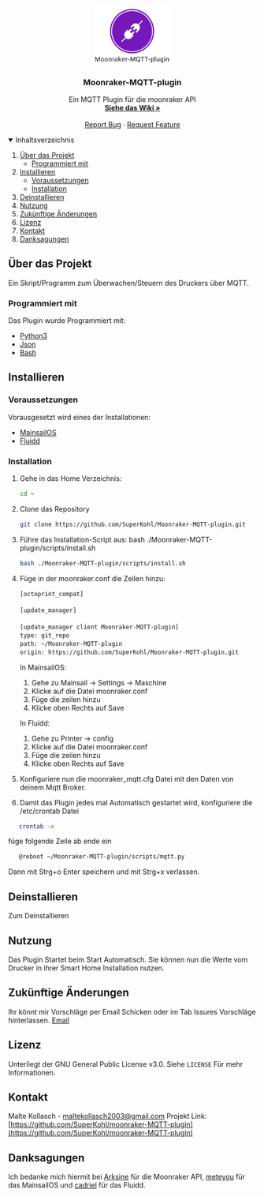 <!-- PROJECT LOGO -->
<br />
<p align="center">
  <a href="https://github.com/SuperKohl/Moonraker-MQTT-plugin">
    <img src="https://github.com/SuperKohl/Moonraker-MQTT-plugin/blob/master/images/logo.PNG" alt="Logo" width="158,5" height="116.6">
  </a>

  <h3 align="center">Moonraker-MQTT-plugin</h3>

  <p align="center">
    Ein MQTT Plugin für die moonraker API
    <br />
    <a href=""><strong>Siehe das Wiki »</strong></a>
    <br />
    <br />
    <a href="https://github.com/SuperKohl/Moonraker-MQTT-plugin/issues">Report Bug</a>
    ·
    <a href="https://github.com/SuperKohl/Moonraker-MQTT-plugin/issues/1">Request Feature</a>
  </p>
</p>


<!-- Inhaltsverzeichnis -->
<details open="open">
  <summary>Inhaltsverzeichnis</summary>
  <ol>
    <li>
      <a href="#Über-das-Projekt">Über das Projekt</a>
      <ul>
        <li><a href="#Programmiert-mit">Programmiert mit</a></li>
      </ul>
    </li>
    <li>
      <a href="#Installieren">Installieren</a>
      <ul>
        <li><a href="#Voraussetzungen">Voraussetzungen</a></li>
        <li><a href="#Installation">Installation</a></li>
      </ul>
    </li>
    <li><a href="#Deinstallieren">Deinstallieren</a></li>
    <li><a href="#Nutzung">Nutzung</a></li>
    <li><a href="#Zukünftige-Änderungen">Zukünftige Änderungen</a></li>
    <li><a href="#Lizenz">Lizenz</a></li>
    <li><a href="#Kontakt">Kontakt</a></li>
    <li><a href="#Danksagungen">Danksagungen</a></li>
  </ol>
</details>



<!-- Über das Projekt -->
## Über das Projekt

Ein Skript/Programm zum Überwachen/Steuern des Druckers über MQTT.

### Programmiert mit

Das Plugin wurde Programmiert mit:
* [Python3](https://www.python.org/)
* [Json](https://www.json.org/)
* [Bash](https://www.gnu.org/software/bash/)

<!-- Installieren -->
## Installieren

### Voraussetzungen

Vorausgesetzt wird eines der Installationen:
* [MainsailOS](https://github.com/meteyou/mainsail)
* [Fluidd](https://github.com/cadriel/fluidd)

### Installation

1. Gehe in das Home Verzeichnis:
   ```sh
   cd ~
   ```
2. Clone das Repository
	```sh
   git clone https://github.com/SuperKohl/Moonraker-MQTT-plugin.git
   ```
3. Führe das Installation-Script aus: bash ./Moonraker-MQTT-plugin/scripts/install.sh
	```sh
   bash ./Moonraker-MQTT-plugin/scripts/install.sh
   ```
5. Füge in der moonraker.conf die Zeilen hinzu:
	```sh
   [octoprint_compat]

   [update_manager]

   [update_manager client Moonraker-MQTT-plugin]
   type: git_repo
   path: ~/Moonraker-MQTT-plugin
   origin: https://github.com/SuperKohl/Moonraker-MQTT-plugin.git
   ```

	In MainsailOS:
	1. Gehe zu Mainsail -> Settings -> Maschine
	2. Klicke auf die Datei moonraker.conf
	3. Füge die zeilen hinzu	
	4. Klicke oben Rechts auf Save

	In Fluidd:
	1. Gehe zu Printer -> config
	2. Klicke auf die Datei moonraker.conf
	3. Füge die zeilen hinzu
	4. Klicke oben Rechts auf Save

6. Konfiguriere nun die moonraker_mqtt.cfg Datei mit den Daten von deinem Mqtt Broker.
7. Damit das Plugin jedes mal Automatisch gestartet wird, konfiguriere die /etc/crontab Datei
```sh
   crontab -e
   ```
  füge folgende Zeile ab ende ein
```sh
   @reboot ~/Moonraker-MQTT-plugin/scripts/mqtt.py
   ```
   Dann mit Strg+o Enter speichern und mit Strg+x verlassen.

<!-- Deinstallieren -->
## Deinstallieren
Zum Deinstallieren
<!-- Nutzung -->
## Nutzung
Das Plugin Startet beim Start Automatisch.
Sie können nun die Werte vom Drucker in ihrer Smart Home Installation nutzen. 
<!-- Zukünftige Änderungen -->
## Zukünftige Änderungen
Ihr könnt mir Vorschläge per Email Schicken oder im Tab Issures Vorschläge hinterlassen. [Email](mailto:maltekollasch2003@gmail.com)
<!-- Lizenz -->
## Lizenz
Unterliegt der GNU General Public License v3.0. Siehe  `LICENSE` Für mehr Informationen.
<!-- Kontakt -->
## Kontakt
Malte Kollasch -  maltekollasch2003@gmail.com
Projekt Link: [https://github.com/SuperKohl/moonraker-MQTT-plugin](https://github.com/SuperKohl/moonraker-MQTT-plugin)
<!-- Danksagungen -->
## Danksagungen
Ich bedanke mich hiermit bei [Arksine](https://github.com/Arksine) für die Moonraker API, 
[meteyou](https://github.com/meteyou) für das MainsailOS und
[cadriel](https://github.com/cadriel) für das Fluidd.
